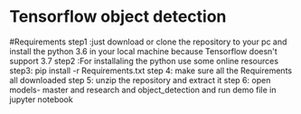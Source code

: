 # Tensorflow object detection
#Requirements
step1 :just download or clone the repository to your pc and install the python 3.6 in your local machine because Tensorflow doesn't support 3.7
step2 :For installaling the python use some online resources
step3: pip install -r Requirements.txt
step 4: make sure all the Requirements all downloaded
step 5: unzip the repository and extract it
step 6: open models- master and research and object_detection and run demo file in jupyter notebook
